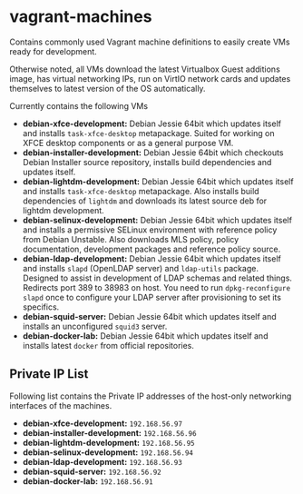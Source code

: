 # vagrant-machines
Contains commonly used Vagrant machine definitions to easily create VMs ready for development.

Otherwise noted, all VMs download the latest Virtualbox Guest additions image, has virtual networking IPs, run on VirtIO network cards and updates themselves to latest version of the OS automatically.

Currently contains the following VMs
- **debian-xfce-development:** Debian Jessie 64bit which updates itself and installs `task-xfce-desktop` metapackage. Suited for working on XFCE desktop components or as a general purpose VM.
- **debian-installer-development:** Debian Jessie 64bit which checkouts Debian Installer source repository, installs build dependencies and updates itself.
- **debian-lightdm-development:** Debian Jessie 64bit which updates itself and installs `task-xfce-desktop` metapackage. Also installs build dependencies of `lightdm` and downloads its latest source deb for lightdm development.
- **debian-selinux-development:** Debian Jessie 64bit which updates itself and installs a permissive SELinux environment with reference policy from Debian Unstable. Also downloads MLS policy, policy documentation, development packages and reference policy source.
- **debian-ldap-development:** Debian Jessie 64bit which updates itself and installs `slapd` (OpenLDAP server) and `ldap-utils` package. Designed to assist in development of LDAP schemas and related things. Redirects port 389 to 38983 on host. You need to run `dpkg-reconfigure slapd` once to configure your LDAP server after provisioning to set its specifics.
- **debian-squid-server:** Debian Jessie 64bit which updates itself and installs an unconfigured `squid3` server.
- **debian-docker-lab:** Debian Jessie 64bit which updates itself and installs latest `docker` from official repositories.

## Private IP List
Following list contains the Private IP addresses of the host-only networking interfaces of the machines.
- **debian-xfce-development:** `192.168.56.97`
- **debian-installer-development:** `192.168.56.96`
- **debian-lightdm-development:** `192.168.56.95`
- **debian-selinux-development:** `192.168.56.94`
- **debian-ldap-development:** `192.168.56.93`
- **debian-squid-server:** `192.168.56.92`
- **debian-docker-lab:** `192.168.56.91`
